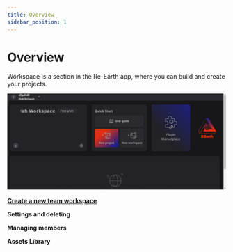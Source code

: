 ```yaml
---
title: Overview
sidebar_position: 1
---
```

# **Overview**

Workspace is a section in the Re-Earth app, where you can build and create your projects.

![image](./img/1.png)

**[Create a new team workspace](./create-a-new-team-workspace.md)**

**Settings and deleting**

**Managing members**

**Assets Library**

 